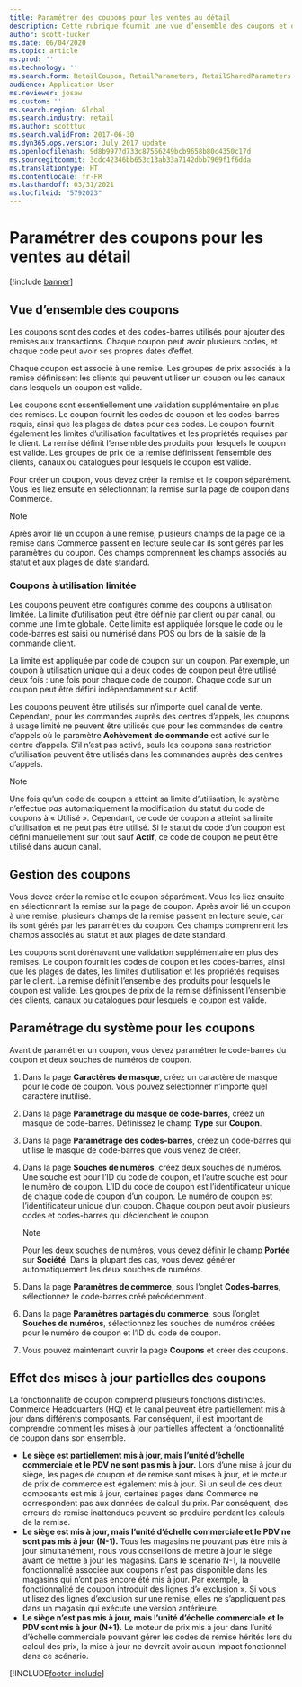 ```yaml
---
title: Paramétrer des coupons pour les ventes au détail
description: Cette rubrique fournit une vue d’ensemble des coupons et décrit leur paramétrage.
author: scott-tucker
ms.date: 06/04/2020
ms.topic: article
ms.prod: ''
ms.technology: ''
ms.search.form: RetailCoupon, RetailParameters, RetailSharedParameters
audience: Application User
ms.reviewer: josaw
ms.custom: ''
ms.search.region: Global
ms.search.industry: retail
ms.author: scotttuc
ms.search.validFrom: 2017-06-30
ms.dyn365.ops.version: July 2017 update
ms.openlocfilehash: 9d8b9977d733c87566249bcb9658b80c4350c17d
ms.sourcegitcommit: 3cdc42346bb653c13ab33a7142dbb7969f1f6dda
ms.translationtype: HT
ms.contentlocale: fr-FR
ms.lasthandoff: 03/31/2021
ms.locfileid: "5792023"
---
```

# <a name="set-up-coupons-for-retail-sales"></a>Paramétrer des coupons pour les ventes au détail

[!include [banner](includes/banner.md)]

## <a name="overview-of-coupons"></a>Vue d’ensemble des coupons

Les coupons sont des codes et des codes-barres utilisés pour ajouter des remises aux transactions. Chaque coupon peut avoir plusieurs codes, et chaque code peut avoir ses propres dates d’effet.

Chaque coupon est associé à une remise. Les groupes de prix associés à la remise définissent les clients qui peuvent utiliser un coupon ou les canaux dans lesquels un coupon est valide.

Les coupons sont essentiellement une validation supplémentaire en plus des remises. Le coupon fournit les codes de coupon et les codes-barres requis, ainsi que les plages de dates pour ces codes. Le coupon fournit également les limites d’utilisation facultatives et les propriétés requises par le client. La remise définit l’ensemble des produits pour lesquels le coupon est valide. Les groupes de prix de la remise définissent l’ensemble des clients, canaux ou catalogues pour lesquels le coupon est valide.

Pour créer un coupon, vous devez créer la remise et le coupon séparément. Vous les liez ensuite en sélectionnant la remise sur la page de coupon dans Commerce.

> [!NOTE]
> Après avoir lié un coupon à une remise, plusieurs champs de la page de la remise dans Commerce passent en lecture seule car ils sont gérés par les paramètres du coupon. Ces champs comprennent les champs associés au statut et aux plages de date standard.

### <a name="limited-use-coupons"></a>Coupons à utilisation limitée

Les coupons peuvent être configurés comme des coupons à utilisation limitée. La limite d’utilisation peut être définie par client ou par canal, ou comme une limite globale. Cette limite est appliquée lorsque le code ou le code-barres est saisi ou numérisé dans POS ou lors de la saisie de la commande client.

La limite est appliquée par code de coupon sur un coupon. Par exemple, un coupon à utilisation unique qui a deux codes de coupon peut être utilisé deux fois : une fois pour chaque code de coupon. Chaque code sur un coupon peut être défini indépendamment sur Actif.

Les coupons peuvent être utilisés sur n’importe quel canal de vente. Cependant, pour les commandes auprès des centres d’appels, les coupons à usage limité ne peuvent être utilisés que pour les commandes de centre d’appels où le paramètre **Achèvement de commande** est activé sur le centre d’appels. S’il n’est pas activé, seuls les coupons sans restriction d’utilisation peuvent être utilisés dans les commandes auprès des centres d’appels.

> [!NOTE]
> Une fois qu’un code de coupon a atteint sa limite d’utilisation, le système n’effectue *pas* automatiquement la modification du statut du code de coupons à « Utilisé ». Cependant, ce code de coupon a atteint sa limite d’utilisation et ne peut pas être utilisé. Si le statut du code d’un coupon est défini manuellement sur tout sauf **Actif**, ce code de coupon ne peut être utilisé dans aucun canal.  

## <a name="managing-coupons"></a>Gestion des coupons

Vous devez créer la remise et le coupon séparément. Vous les liez ensuite en sélectionnant la remise sur la page de coupon. Après avoir lié un coupon à une remise, plusieurs champs de la remise passent en lecture seule, car ils sont gérés par les paramètres du coupon. Ces champs comprennent les champs associés au statut et aux plages de date standard.

Les coupons sont dorénavant une validation supplémentaire en plus des remises. Le coupon fournit les codes de coupon et les codes-barres, ainsi que les plages de dates, les limites d’utilisation et les propriétés requises par le client. La remise définit l’ensemble des produits pour lesquels le coupon est valide. Les groupes de prix de la remise définissent l’ensemble des clients, canaux ou catalogues pour lesquels le coupon est valide.

## <a name="system-setup-for-coupons"></a>Paramétrage du système pour les coupons

Avant de paramétrer un coupon, vous devez paramétrer le code-barres du coupon et deux souches de numéros de coupon.

1. Dans la page **Caractères de masque**, créez un caractère de masque pour le code de coupon. Vous pouvez sélectionner n’importe quel caractère inutilisé.
2. Dans la page **Paramétrage du masque de code-barres**, créez un masque de code-barres. Définissez le champ **Type** sur **Coupon**.
3. Dans la page **Paramétrage des codes-barres**, créez un code-barres qui utilise le masque de code-barres que vous venez de créer.
4. Dans la page **Souches de numéros**, créez deux souches de numéros. Une souche est pour l’ID du code de coupon, et l’autre souche est pour le numéro de coupon. L’ID du code de coupon est l’identificateur unique de chaque code de coupon d’un coupon. Le numéro de coupon est l’identificateur unique d’un coupon. Chaque coupon peut avoir plusieurs codes et codes-barres qui déclenchent le coupon.

    > [!NOTE]
    > Pour les deux souches de numéros, vous devez définir le champ **Portée** sur **Société**. Dans la plupart des cas, vous devez générer automatiquement les deux souches de numéros.

5. Dans la page **Paramètres de commerce**, sous l’onglet **Codes-barres**, sélectionnez le code-barres créé précédemment.
6. Dans la page **Paramètres partagés du commerce**, sous l’onglet **Souches de numéros**, sélectionnez les souches de numéros créées pour le numéro de coupon et l’ID du code de coupon.
7. Vous pouvez maintenant ouvrir la page **Coupons** et créer des coupons.

## <a name="the-effect-of-partial-updates-on-coupons"></a>Effet des mises à jour partielles des coupons

La fonctionnalité de coupon comprend plusieurs fonctions distinctes. Commerce Headquarters (HQ) et le canal peuvent être partiellement mis à jour dans différents composants. Par conséquent, il est important de comprendre comment les mises à jour partielles affectent la fonctionnalité de coupon dans son ensemble.

- **Le siège est partiellement mis à jour, mais l’unité d’échelle commerciale et le PDV ne sont pas mis à jour.** Lors d’une mise à jour du siège, les pages de coupon et de remise sont mises à jour, et le moteur de prix de commerce est également mis à jour. Si un seul de ces deux composants est mis à jour, certaines pages dans Commerce ne correspondent pas aux données de calcul du prix. Par conséquent, des erreurs de remise inattendues peuvent se produire pendant les calculs de la remise.
- **Le siège est mis à jour, mais l’unité d’échelle commerciale et le PDV ne sont pas mis à jour (N-1).** Tous les magasins ne pouvant pas être mis à jour simultanément, nous vous conseillons de mettre à jour le siège avant de mettre à jour les magasins. Dans le scénario N-1, la nouvelle fonctionnalité associée aux coupons n’est pas disponible dans les magasins qui n’ont pas encore été mis à jour. Par exemple, la fonctionnalité de coupon introduit des lignes d’« exclusion ». Si vous utilisez des lignes d’exclusion sur une remise, elles ne s’appliquent pas dans un magasin qui exécute une version antérieure.
- **Le siège n’est pas mis à jour, mais l’unité d’échelle commerciale et le PDV sont mis à jour (N+1).** Le moteur de prix mis à jour dans l’unité d’échelle commerciale pouvant gérer les codes de remise hérités lors du calcul des prix, la mise à jour ne devrait avoir aucun impact fonctionnel dans ce scénario.


[!INCLUDE[footer-include](../includes/footer-banner.md)]